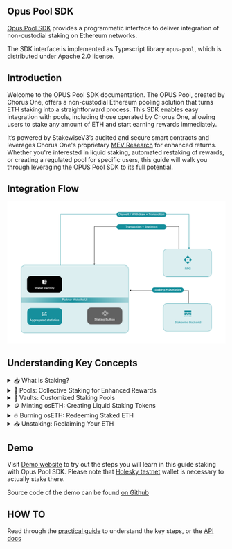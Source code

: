 
## Opus Pool SDK

[Opus Pool SDK](https://www.npmjs.com/package/@chorus-one/opus-pool) provides
a programmatic interface to deliver integration of
non-custodial staking on Ethereum networks.

The SDK interface is implemented as Typescript library `opus-pool`,
which is distributed under Apache 2.0 license.

## Introduction

Welcome to the OPUS Pool SDK documentation. The OPUS Pool, created by Chorus One, offers a non-custodial Ethereum pooling solution that turns ETH staking into a straightforward process. This SDK enables easy integration with pools, including those operated by Chorus One, allowing users to stake any amount of ETH and start earning rewards immediately.

It’s powered by StakewiseV3’s audited and secure smart contracts and leverages Chorus One's proprietary [MEV Research](https://chorus.one/categories/mev) for enhanced returns. Whether you're interested in liquid staking, automated restaking of rewards, or creating a regulated pool for specific users, this guide will walk you through leveraging the OPUS Pool SDK to its full potential.

## Integration Flow

![Integration Flow - Illustrated](./media/integration.png)

## Understanding Key Concepts

<details>
<summary>
📥  What is Staking?
</summary>

Staking in the blockchain world, particularly in Ethereum, involves locking cryptocurrencies to support network operations and, in return, earning rewards. It's a key component of the Proof-of-Stake (PoS) model, which Ethereum has adopted. Stakers contribute to network security and efficiency and are compensated with additional tokens proportional to their staked amount.

</details>
<details>
<summary>
🏦  Pools: Collective Staking for Enhanced Rewards
</summary>

A pool is where individual stakers combine their resources. This collective approach benefits those who may not have substantial resources or technical knowledge for individual staking. Pools increase the chances of earning rewards by aggregating the staking power of multiple participants. The OPUS ecosystem offers a non-custodial pooling solution, enabling users to stake their assets while maintaining control and enjoying the benefits of pooled resources.

</details>
<details>
<summary>
🏰  Vaults: Customized Staking Pools
</summary>

Vaults are isolated staking pools offering a trustless, non-custodial process for ETH deposits, reward distribution, and withdrawals. These pools operate independently, using ETH deposits solely to launch validators for that particular Vault, ensuring any rewards or penalties are confined to it. They provide a customized staking experience enabling owners to define their staking fees, opt for a particular mix of operators, employ a unique MEV strategy and other capabilities. Governed entirely by smart contracts, each Vault caters to the specific needs of its depositors, maintaining the integrity and isolation of each staking experience.

</details>
<details>
<summary>
🪙  Minting osETH: Creating Liquid Staking Tokens
</summary>

Minting osETH involves converting staked ETH in Vaults into liquid staking tokens. This process enables stakers to utilize their assets in the DeFi ecosystem without losing staking rewards. By minting osETH, users can maintain liquidity and flexibility while contributing to network security. The amount of osETH that can be minted is determined by the staked ETH value, current exchange rate, and a 90% minting threshold set by the StakeWise DAO. This ensures that osETH remains overcollateralized, providing robust backing and value stability.

</details>
<details>
<summary>
🔥  Burning osETH: Redeeming Staked ETH
</summary>

Burning osETH is destroying osETH tokens to reclaim the underlying staked ETH. When users wish to unstake their ETH, they must return the minted osETH, which is then burned. This reduces the total supply of osETH and unlocks the corresponding staked ETH. During this process, a 5% commission on the rewards accumulated by osETH is automatically deducted, ensuring the integrity of the staking process. This novel commission structure helps maintain osETH’s value and ensures it remains fully backed by staked ETH.

</details>
<details>
<summary>
📤  Unstaking: Reclaiming Your ETH
</summary>

Unstaking allows users to withdraw their staked ETH from a Vault, stopping the accrual of staking rewards and regaining control over their assets. The process begins with the user initiating an unstaking request, which uses available unbonded ETH in the Vault to fulfill it. If there isn't enough unbonded ETH, a sufficient number of Vault validators will be exited to provide the necessary ETH. This process can take time, so users are placed in an exit queue until the validators are exited. While in the exit queue, users continue to earn staking rewards. Once the exit is complete, users can claim their unstaked ETH at any time.

</details>

## Demo

Visit [Demo website](https://chorusone.github.io/opus-pool-demo/) to try out the steps you will learn in this guide staking with Opus Pool SDK.
Please note that [Holesky testnet](https://github.com/eth-clients/holesky) wallet is necessary to actually stake there.

Source code of the demo can be found [on Github](https://github.com/chorusOne/opus-pool-demo)

## HOW TO

Read through the [practical guide](./book/guide/0-introduction.md) to understand the key steps, or the [API docs](./book/docs/classes/OpusPool.md)
